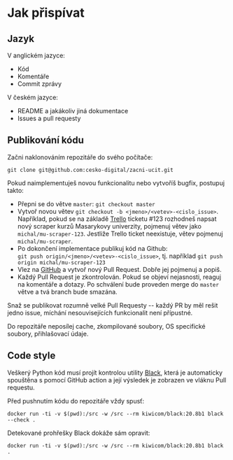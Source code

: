 # Jak přispívat

## Jazyk

V anglickém jazyce:

* Kód
* Komentáře
* Commit zprávy

V českém jazyce:

* README a jakákoliv jiná dokumentace
* Issues a pull requesty

## Publikování kódu

Začni naklonováním repozitáře do svého počítače:

```
git clone git@github.com:cesko-digital/zacni-ucit.git

```

Pokud naimplementuješ novou funkcionalitu nebo vytvoříš bugfix, postupuj takto:

* Přepni se do větve `master`: `git checkout master`
* Vytvoř novou větev `git checkout -b <jmeno>/<vetev>-<cislo_issue>`.
  Například, pokud se na základě [Trello](https://trello.com/b/zrTT6Cdn/za%C4%8Dni-u%C4%8Dit)
  ticketu \#123 rozhodneš napsat nový scraper kurzů Masarykovy univerzity,
  pojmenuj větev jako `michal/mu-scraper-123`. Jestliže Trello ticket neexistuje, 
  větev pojmenuj `michal/mu-scraper`.
* Po dokončení implementace publikuj kód na Github:  
  `git push origin/<jmeno>/<vetev>-<cislo_issue>`, tj. například
  `git push origin michal/mu-scraper-123`
* Vlez na [GitHub](https://github.com/cesko-digital/zacni-ucit) a vytvoř nový Pull Request.
  Dobře jej pojmenuj a popiš.
* Každý Pull Request je zkontrolován. Pokud se objeví nejasnosti, reaguj na komentáře
  a dotazy. Po schválení bude proveden merge do `master` větve a tvá branch bude smazána.

Snaž se publikovat rozumně velké Pull Requesty -- každý PR by měl rešit jedno issue,
míchání nesouvisejících funkcionalit není přípustné.

Do repozitáře neposílej cache, zkompilované soubory, OS specifické soubory, přihlašovací
údaje.

## Code style

Veškerý Python kód musí projít kontrolou utility [Black](https://github.com/psf/black),
která je automaticky spouštěna s pomocí GitHub action a její výsledek je zobrazen
ve vláknu Pull requestu.

Před pushnutím kódu do repozitáře vždy spusť:

```
docker run -ti -v $(pwd):/src -w /src --rm kiwicom/black:20.8b1 black --check .
```

Detekované prohřešky Black dokáže sám opravit:

```
docker run -ti -v $(pwd):/src -w /src --rm kiwicom/black:20.8b1 black .
```
